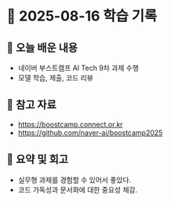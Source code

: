 # 📘 2025-08-16 학습 기록

## 📌 오늘 배운 내용
- 네이버 부스트캠프 AI Tech 9차 과제 수행
- 모델 학습, 제출, 코드 리뷰

## 🔗 참고 자료
- https://boostcamp.connect.or.kr
- https://github.com/naver-ai/boostcamp2025

## 🧠 요약 및 회고
- 실무형 과제를 경험할 수 있어서 좋았다.
- 코드 가독성과 문서화에 대한 중요성 체감.
